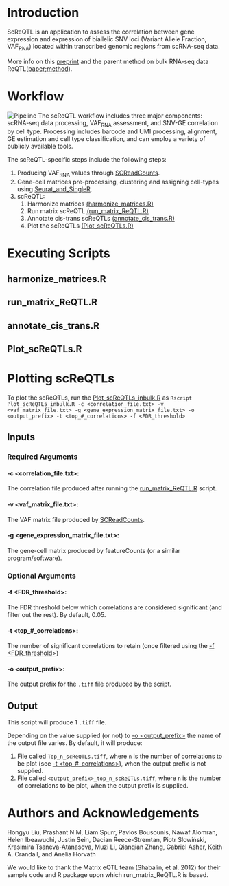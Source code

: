 # Introduction

ScReQTL is an application to assess the correlation between gene expression and expression of biallelic SNV loci (Variant Allele Fraction, VAF<sub>RNA</sub>) located within transcribed genomic regions from scRNA-seq data.

More info on this [preprint](https://www.biorxiv.org/content/10.1101/2020.07.13.200956v1) and the parent method on bulk RNA-seq data ReQTL([paper](https://doi.org/10.1093/bioinformatics/btz750);[method](https://github.com/HorvathLab/ReQTL)).

# Workflow
![Pipeline](https://github.com/HorvathLab/NGS/blob/master/scReQTL/docs/pipeline.png?raw=true)
The scReQTL workflow includes three major components: scRNA-seq data processing, VAF<sub>RNA</sub> assessment, and SNV-GE correlation by cell type. Processing includes barcode and UMI processing, alignment, GE estimation and cell type classification, and can employ a variety of publicly available tools. 

The scReQTL-specific steps include the following steps:

1. Producing VAF<sub>RNA</sub> values through [SCReadCounts](https://github.com/HorvathLab/NGS/tree/master/SCReadCounts).
2. Gene-cell matrices pre-processing, clustering and assigning cell-types using [Seurat_and_SingleR](https://github.com/hliu5259/scReQTL).
3. scReQTL:
    1. Harmonize matrices [\(harmonize_matrices.R\)](https://github.com/HorvathLab/ReQTL/#harmonize_matricesr)
    2. Run matrix scReQTL [\(run_matrix_ReQTL.R\)](https://github.com/HorvathLab/ReQTL/#run_matrix_reqtlr)
    3. Annotate cis-trans scReQTLs [\(annotate_cis_trans.R\)](https://github.com/HorvathLab/ReQTL/#annotate_cis_transr)
    4. Plot the scReQTLs [\(Plot_scReQTLs.R\)](README.md#plotting-screqtls)

# Executing Scripts

## harmonize_matrices.R

## run_matrix_ReQTL.R

## annotate_cis_trans.R

## Plot_scReQTLs.R
# Plotting scReQTLs
To plot the scReQTLs, run the [Plot_scReQTLs_inbulk.R](https://github.com/HorvathLab/NGS/tree/master/scReQTL/docs/Plot_scReQTLs_inbulk.R) as `Rscript Plot_scReQTLs_inbulk.R -c <correlation_file.txt> -v <vaf_matrix_file.txt> -g <gene_expression_matrix_file.txt> -o <output_prefix> -t <top_#_correlations> -f <FDR_threshold>`

## Inputs
### Required Arguments
#### -c <correlation\_file.txt>:
The correlation file produced after running the [run_matrix_ReQTL.R](https://github.com/HorvathLab/ReQTL/#run_matrix_reqtlr) script.
#### -v <vaf\_matrix\_file.txt>:
The VAF matrix file produced by [SCReadCounts](https://github.com/HorvathLab/NGS/tree/master/SCReadCounts).
#### -g <gene\_expression\_matrix\_file.txt>:
The gene-cell matrix produced by featureCounts \(or a similar program/software\).

### Optional Arguments
#### -f <FDR\_threshold>:
The FDR threshold below which correlations are considered significant \(and filter out the rest\). By default, 0.05.
#### -t <top\_\#\_correlations>:
The number of significant correlations to retain \(once filtered using the [-f <FDR\_threshold>](README.md#-f-fdr_correlations)\)
#### -o <output\_prefix>:
The output prefix for the `.tiff` file produced by the script.

## Output
This script will produce 1 `.tiff` file.

Depending on the value supplied \(or not\) to [-o <output\_prefix>](README.md#-o-output_prefix) the name of the output file varies. By default, it will produce:
1. File called `Top_n_scReQTLs.tiff`, where `n` is the number of correlations to be plot \(see [-t <top\_\#\_correlations>](README.md#-t-top__correlations)\), when the output prefix is not supplied.
2. File called `<output_prefix>_top_n_scReQTLs.tiff`, where `n` is the number of correlations to be plot, when the output prefix is supplied.


# Authors and Acknowledgements

Hongyu Liu, Prashant N M, Liam Spurr, Pavlos Bousounis, Nawaf Alomran, Helen Ibeawuchi, Justin Sein, Dacian Reece-Stremtan, Piotr Słowiński, Krasimira Tsaneva-Atanasova, Muzi Li, Qianqian Zhang, Gabriel Asher, Keith A. Crandall, and Anelia Horvath

We would like to thank the Matrix eQTL team (Shabalin, et al. 2012) for their sample code and R package upon which run_matrix_ReQTL.R is based.
